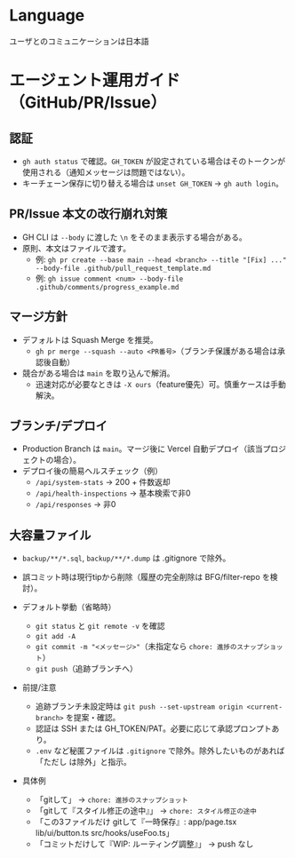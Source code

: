 # Language
ユーザとのコミュニケーションは日本語

# エージェント運用ガイド（GitHub/PR/Issue）

## 認証
- `gh auth status` で確認。`GH_TOKEN` が設定されている場合はそのトークンが使用される（通知メッセージは問題ではない）。
- キーチェーン保存に切り替える場合は `unset GH_TOKEN` → `gh auth login`。

## PR/Issue 本文の改行崩れ対策
- GH CLI は `--body` に渡した `\n` をそのまま表示する場合がある。
- 原則、本文はファイルで渡す。
  - 例: `gh pr create --base main --head <branch> --title "[Fix] ..." --body-file .github/pull_request_template.md`
  - 例: `gh issue comment <num> --body-file .github/comments/progress_example.md`

## マージ方針
- デフォルトは Squash Merge を推奨。
  - `gh pr merge --squash --auto <PR番号>`（ブランチ保護がある場合は承認後自動）
- 競合がある場合は `main` を取り込んで解消。
  - 迅速対応が必要なときは `-X ours`（feature優先）可。慎重ケースは手動解決。

## ブランチ/デプロイ
- Production Branch は `main`。マージ後に Vercel 自動デプロイ（該当プロジェクトの場合）。
- デプロイ後の簡易ヘルスチェック（例）
  - `/api/system-stats` → 200 + 件数返却
  - `/api/health-inspections` → 基本検索で非0
  - `/api/responses` → 非0

## 大容量ファイル
- `backup/**/*.sql`, `backup/**/*.dump` は .gitignore で除外。
- 誤コミット時は現行tipから削除（履歴の完全削除は BFG/filter-repo を検討）。


- デフォルト挙動（省略時）
  - `git status` と `git remote -v` を確認
  - `git add -A`
  - `git commit -m "<メッセージ>"`（未指定なら `chore: 進捗のスナップショット`）
  - `git push`（追跡ブランチへ）

- 前提/注意
  - 追跡ブランチ未設定時は `git push --set-upstream origin <current-branch>` を提案・確認。
  - 認証は SSH または GH_TOKEN/PAT。必要に応じて承認プロンプトあり。
  - `.env` など秘匿ファイルは `.gitignore` で除外。除外したいものがあれば「ただし <path> は除外」と指示。

- 具体例
  - 「gitして」 → `chore: 進捗のスナップショット`
  - 「gitして『スタイル修正の途中』」 → `chore: スタイル修正の途中`
  - 「この3ファイルだけ gitして『一時保存』: app/page.tsx lib/ui/button.ts src/hooks/useFoo.ts」
  - 「コミットだけして『WIP: ルーティング調整』」 → push なし


